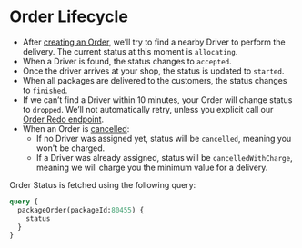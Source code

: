 # Order Lifecycle

* After [creating an Order](/presto/create-retail-order), we’ll try to find a nearby Driver to perform the delivery. The current status at this moment is `allocating`.
* When a Driver is found, the status changes to `accepted`.
* Once the driver arrives at your shop, the status is updated to `started`.
* When all packages are delivered to the customers, the status changes to `finished`.
* If we can’t find a Driver within 10 minutes, your Order will change status to `dropped`. We’ll not automatically retry, unless you explicit call our [Order Redo endpoint](/presto/order-redo).
* When an Order is [cancelled](/corp-overview/cancel-order):
  * If no Driver was assigned yet, status will be `cancelled`, meaning you won't be charged.
  * If a Driver was already assigned, status will be `cancelledWithCharge`, meaning we will charge you the minimum value for a delivery.

Order Status is fetched using the following query:

```graphql
query {
  packageOrder(packageId:80455) {
    status
  }
}
```
